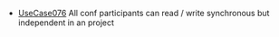  * [UseCase076](UseCase076.md) All conf participants can read / write synchronous but independent in an project